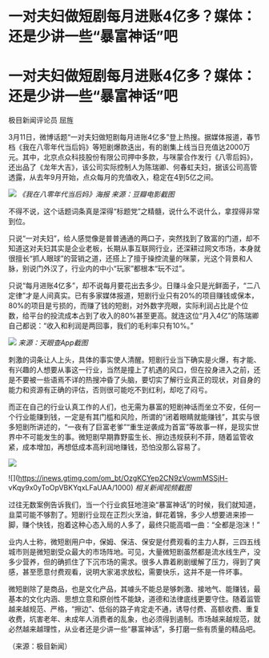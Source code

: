 # 一对夫妇做短剧每月进账4亿多？媒体：还是少讲一些“暴富神话”吧

# 一对夫妇做短剧每月进账4亿多？媒体：还是少讲一些“暴富神话”吧

极目新闻评论员 屈旌

3月11日，微博话题“一对夫妇做短剧每月进账4亿多”登上热搜。据媒体报道，春节档《我在八零年代当后妈》等短剧爆款迭出，有的剧集上线当日充值达2000万元。其中，北京点众科技股份有限公司押中多款，与咪蒙合作发行《八零后妈》，还出品了《龙年大吉》，该公司实际控制人为陈瑞卿、何春虹夫妇，据该公司高管透露，从去年9月开始，点众每月的充值收入，稳定在4到5亿之间。

![](https://inews.gtimg.com/om_bt/ONQZudcRaI38oiQ5p7iiGPq752xijqrO37rVShRCUFKoIAA/1000)
_《我在八零年代当后妈》海报 来源：豆瓣电影截图_

不得不说，这个话题词条真是深得“标题党”之精髓，说什么不说什么，拿捏得非常到位。

只说“一对夫妇”，给人感觉像是普普通通的两口子，突然找到了致富的门道，却不知道这对夫妇其实是企业老板，长期从事互联网行业，还深耕过网文市场，本身就很擅长“抓人眼球”的营销之道，还搭上了擅于操控流量的咪蒙，光这个背景和人脉，别说门外汉了，行业内的中小“玩家”都根本“玩不过”。

只说“每月进账4亿多”，却不说每月要花出去多少。日赚斗金只是光鲜面子，“二八定律”才是人间真实。已有多家媒体报道，短剧行业只有20%的项目赚钱或保本，80%的项目是亏损的，而赚了钱的短剧，对外数字亮眼，实际利润占比是个位数，给平台的投流成本占到了收入的80%甚至更高。就连这位“月入4亿”的陈瑞卿自己都说：“收入和利润是两回事，我们的毛利率只有10%。”

![](https://inews.gtimg.com/om_bt/Ov_32m141b5W7s36VDMXnyvgTTh9uIPmldw2dcMSQDjKAAA/1000)
_来源：天眼查App截图_

刺激的词条让人上头，具体的事实使人清醒。短剧行业当下确实是火爆，有才能、有兴趣的人想要从事这一行业，当然是撞上了机遇的风口，但在投身进入之前，还是不要被一些语焉不详的热搜冲昏了头脑，要切实了解行业真正的现状，对自身的能力和资源有正确的评估，否则很可能吃不到红利，却吃了闷亏。

而正在自己的行业认真工作的人们，也无需为暴富的短剧神话而坐立不安，任何一个行业能赚到钱，一定是有其门槛和风险，所谓的“闭着眼睛就能赚钱”，其实与很多短剧所讲述的，“一夜有了巨富老爹”“重生逆袭成为首富”等故事一样，是现实世界中不可能发生的事。微短剧早期靠野蛮生长、擦边违规获利不菲，随着监管收紧，成本增加，再想低成本高利润地赚钱，恐怕没那么容易了。

![](https://inews.gtimg.com/om_bt/OVK9bMaJVDGegmmNEFRmR72C_fALjVUrHYtfhVFB5asisAA/1000)

![](https://inews.gtimg.com/om_bt/OzgKCYep2CN9zVowmMSSjH-
vKqy9x0yToOpVBKYqxLFaUAA/1000) _相关新闻视频截图_

过往无数案例告诉我们，当一个行业疯狂地渲染“暴富神话”的时候，我们就知道，韭菜可能不够割了。短剧行业现在正烈火烹油，鲜花着锦，多少人想要进来掺一脚，赚个快钱，抱着这种心态入局的人多了，最终只能高唱一曲：“全都是泡沫！”

业内人士称，微短剧用户中，保姆、保洁、保安是付费观看的主力人群，三四五线城市则是微短剧受众最大的市场阵地。可见，大量微短剧虽然都是流水线生产，没多少营养，但的确抓住了下沉市场的需求。很多人靠着刷剧缓解了压力，得到了爽感，甚至愿意付费观看，说明大家渴求放松，需要快乐，这并不是一件坏事。

微短剧除了是商品，也是文化产品，其噱头不能总是够刺激、接地气、能赚钱，最基本的文化内涵、思想立意和原创性不能缺，道德和法律底线更要守住。随着监管越来越规范、严格，“擦边”、低俗的路子肯定走不通，诱导付费、高额收费、重复收费，坑害老年、未成年人消费者的乱象，也必须得到遏制。市场越来越规范，就必然越来越理性，从业者还是少讲一些“暴富神话”，多打磨一些有质量的精品吧。

（来源：极目新闻）


